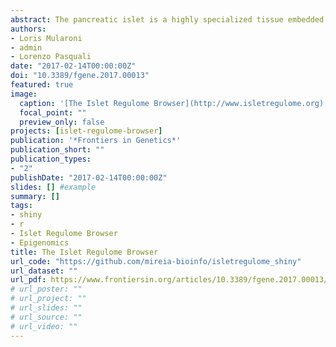 ```yaml
---
abstract: The pancreatic islet is a highly specialized tissue embedded in the exocrine pancreas whose primary function is that of controlling glucose homeostasis. Thus, understanding the transcriptional control of islet-cell may help to puzzle out the pathogenesis of glucose metabolism disorders. Integrative computational analyses of transcriptomic and epigenomic data allows predicting genomic coordinates of putative regulatory elements across the genome and, decipher tissue-specific functions of the non-coding genome. We herein present the Islet Regulome Browser, a tool that allows fast access and exploration of pancreatic islet epigenomic and transcriptomic data produced by different labs worldwide. The Islet Regulome Browser is now accessible on the internet or may be installed locally. It allows uploading custom tracks as well as providing interactive access to a wealth of information including Genome-Wide Association Studies (GWAS) variants, different classes of regulatory elements, together with enhancer clusters, stretch-enhancers and transcription factor binding sites in pancreatic progenitors and adult human pancreatic islets. Integration and visualization of such data may allow a deeper understanding of the regulatory networks driving tissue-specific transcription and guide the identification of regulatory variants. We believe that such tool will facilitate the access to pancreatic islet public genomic datasets providing a major boost to functional genomics studies in glucose metabolism related traits including diabetes. The Islet Regulome Browser may be accessed at [](www.isletregulome.com).
authors:
- Loris Mularoni
- admin
- Lorenzo Pasquali
date: "2017-02-14T00:00:00Z"
doi: "10.3389/fgene.2017.00013"
featured: true
image:
  caption: '[The Islet Regulome Browser](http://www.isletregulome.org)'
  focal_point: ""
  preview_only: false
projects: [islet-regulome-browser]
publication: '*Frontiers in Genetics*'
publication_short: ""
publication_types:
- "2"
publishDate: "2017-02-14T00:00:00Z"
slides: [] #example
summary: []
tags:
- shiny
- r
- Islet Regulome Browser
- Epigenomics
title: The Islet Regulome Browser
url_code: "https://github.com/mireia-bioinfo/isletregulome_shiny"
url_dataset: ""
url_pdf: https://www.frontiersin.org/articles/10.3389/fgene.2017.00013/pdf
# url_poster: ""
# url_project: ""
# url_slides: ""
# url_source: ""
# url_video: ""
---
```


